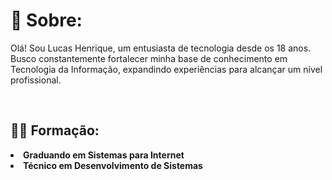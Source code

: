 # 👋 Sobre:
<p>Olá! Sou Lucas Henrique, um entusiasta de tecnologia desde os 18 anos. Busco constantemente fortalecer minha base de conhecimento em Tecnologia da Informação, expandindo experiências para alcançar um nível profissional.</p>
<br>

## 👨‍💻 Formação:
<li><strong>Graduando em Sistemas para Internet</strong></li> 
<li><strong>Técnico em Desenvolvimento de Sistemas</strong></li>
<br>



